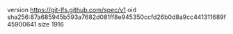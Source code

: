 version https://git-lfs.github.com/spec/v1
oid sha256:87a685945b593a7682d081ff8e945350ccfd26b0d8a9cc441311689f45900641
size 1916
